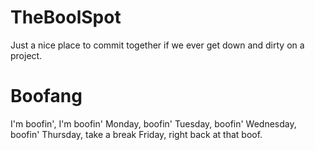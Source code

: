 # TheBoolSpot
Just a nice place to commit together if we ever get down and dirty on a project.


# Boofang
I'm boofin', I'm boofin'
Monday, boofin'
Tuesday, boofin'
Wednesday, boofin'
Thursday, take a break
Friday, right back at that boof.


